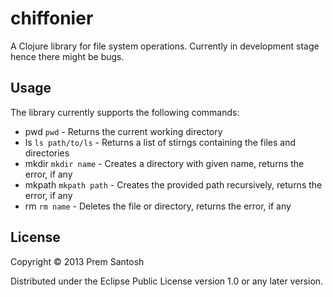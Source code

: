 # chiffonier

A Clojure library for file system operations. Currently in development stage hence there might be bugs.

## Usage

The library currently supports the following commands:
* pwd `pwd` - Returns the current working directory
* ls `ls path/to/ls` - Returns a list of stirngs containing the files and directories
* mkdir `mkdir name` - Creates a directory with given name, returns the error, if any
* mkpath `mkpath path` - Creates the provided path recursively, returns the error, if any
* rm `rm name` - Deletes the file or directory, returns the error, if any

## License

Copyright © 2013 Prem Santosh

Distributed under the Eclipse Public License version 1.0 or any later version.
